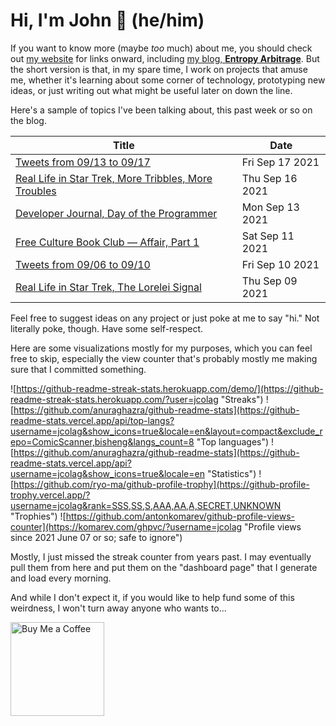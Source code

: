 # Hi, I'm John 👋 (he/him)

If you want to know more (maybe *too* much) about me, you should check out [my website](https://john.colagioia.net/) for links onward, including [my blog, **Entropy Arbitrage**](https://john.colagioia.net/blog).  But the short version is that, in my spare time, I work on projects that amuse me, whether it's learning about some corner of technology, prototyping new ideas, or just writing out what might be useful later on down the line.

Here's a sample of topics I've been talking about, this past week or so on the blog.

|Title|Date|
|-----|-------|
|[Tweets from 09/13 to 09/17](https://john.colagioia.net/blog/media/2021/09/17/week.html)|Fri Sep 17 2021|
|[Real Life in Star Trek, More Tribbles, More Troubles](https://john.colagioia.net/blog/2021/09/16/troubles.html)|Thu Sep 16 2021|
|[Developer Journal, Day of the Programmer](https://john.colagioia.net/blog/2021/09/13/programmer.html)|Mon Sep 13 2021|
|[Free Culture Book Club — Affair, Part 1](https://john.colagioia.net/blog/2021/09/11/affair1.html)|Sat Sep 11 2021|
|[Tweets from 09/06 to 09/10](https://john.colagioia.net/blog/media/2021/09/10/week.html)|Fri Sep 10 2021|
|[Real Life in Star Trek, The Lorelei Signal](https://john.colagioia.net/blog/2021/09/09/lorelei.html)|Thu Sep 09 2021|

Feel free to suggest ideas on any project or just poke at me to say "hi." Not literally poke, though. Have some self-respect.

Here are some visualizations mostly for my purposes, which you can feel free to skip, especially the view counter that's probably mostly me making sure that I committed something.

![https://github-readme-streak-stats.herokuapp.com/demo/](https://github-readme-streak-stats.herokuapp.com/?user=jcolag "Streaks")
![https://github.com/anuraghazra/github-readme-stats](https://github-readme-stats.vercel.app/api/top-langs?username=jcolag&show_icons=true&locale=en&layout=compact&exclude_repo=ComicScanner,bisheng&langs_count=8 "Top languages")
![https://github.com/anuraghazra/github-readme-stats](https://github-readme-stats.vercel.app/api?username=jcolag&show_icons=true&locale=en "Statistics")
![https://github.com/ryo-ma/github-profile-trophy](https://github-profile-trophy.vercel.app/?username=jcolag&rank=SSS,SS,S,AAA,AA,A,SECRET,UNKNOWN "Trophies")
![https://github.com/antonkomarev/github-profile-views-counter](https://komarev.com/ghpvc/?username=jcolag "Profile views since 2021 June 07 or so; safe to ignore")

Mostly, I just missed the streak counter from years past.  I may eventually pull them from here and put them on the "dashboard page" that I generate and load every morning.

And while I don't expect it, if you would like to help fund some of this weirdness, I won't turn away anyone who wants to...

[<img src="https://cdn.buymeacoffee.com/buttons/v2/default-yellow.png" alt="Buy Me a Coffee" width="150px"/>](https://www.buymeacoffee.com/jcolag)
